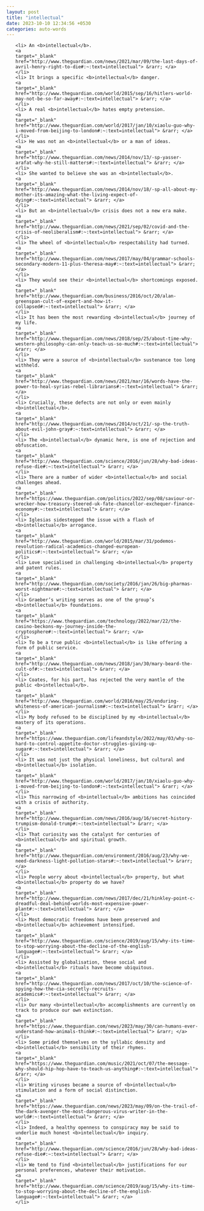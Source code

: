 ```yaml
---
layout: post
title: "intellectual"
date: 2023-10-10 12:34:56 +0530
categories: auto-words
---
```

<ol>

    <li> An <b>intellectual</b>.
    <a 
    target="_blank" 
    href="http://www.theguardian.com/news/2021/mar/09/the-last-days-of-avril-henry-right-to-die#:~:text=intellectual"> &rarr; </a>
    </li>
    <li> It brings a specific <b>intellectual</b> danger.
    <a 
    target="_blank" 
    href="http://www.theguardian.com/world/2015/sep/16/hitlers-world-may-not-be-so-far-away#:~:text=intellectual"> &rarr; </a>
    </li>
    <li> A real <b>intellectual</b> hates empty pretension.
    <a 
    target="_blank" 
    href="http://www.theguardian.com/world/2017/jan/10/xiaolu-guo-why-i-moved-from-beijing-to-london#:~:text=intellectual"> &rarr; </a>
    </li>
    <li> He was not an <b>intellectual</b> or a man of ideas.
    <a 
    target="_blank" 
    href="http://www.theguardian.com/news/2014/nov/13/-sp-yasser-arafat-why-he-still-matters#:~:text=intellectual"> &rarr; </a>
    </li>
    <li> She wanted to believe she was an <b>intellectual</b>.
    <a 
    target="_blank" 
    href="http://www.theguardian.com/news/2014/nov/18/-sp-all-about-my-mother-its-amazing-what-the-living-expect-of-dying#:~:text=intellectual"> &rarr; </a>
    </li>
    <li> But an <b>intellectual</b> crisis does not a new era make.
    <a 
    target="_blank" 
    href="http://www.theguardian.com/news/2021/sep/02/covid-and-the-crisis-of-neoliberalism#:~:text=intellectual"> &rarr; </a>
    </li>
    <li> The wheel of <b>intellectual</b> respectability had turned.
    <a 
    target="_blank" 
    href="http://www.theguardian.com/news/2017/may/04/grammar-schools-secondary-modern-11-plus-theresa-may#:~:text=intellectual"> &rarr; </a>
    </li>
    <li> They would see their <b>intellectual</b> shortcomings exposed.
    <a 
    target="_blank" 
    href="http://www.theguardian.com/business/2016/oct/20/alan-greenspan-cult-of-expert-and-how-it-collapsed#:~:text=intellectual"> &rarr; </a>
    </li>
    <li> It has been the most rewarding <b>intellectual</b> journey of my life.
    <a 
    target="_blank" 
    href="http://www.theguardian.com/news/2018/sep/25/about-time-why-western-philosophy-can-only-teach-us-so-much#:~:text=intellectual"> &rarr; </a>
    </li>
    <li> They were a source of <b>intellectual</b> sustenance too long withheld.
    <a 
    target="_blank" 
    href="http://www.theguardian.com/news/2021/mar/16/words-have-the-power-to-heal-syrias-rebel-librarians#:~:text=intellectual"> &rarr; </a>
    </li>
    <li> Crucially, these defects are not only or even mainly <b>intellectual</b>.
    <a 
    target="_blank" 
    href="http://www.theguardian.com/news/2014/oct/21/-sp-the-truth-about-evil-john-gray#:~:text=intellectual"> &rarr; </a>
    </li>
    <li> The <b>intellectual</b> dynamic here, is one of rejection and obfuscation.
    <a 
    target="_blank" 
    href="http://www.theguardian.com/science/2016/jun/28/why-bad-ideas-refuse-die#:~:text=intellectual"> &rarr; </a>
    </li>
    <li> There are a number of wider <b>intellectual</b> and social challenges ahead.
    <a 
    target="_blank" 
    href="https://www.theguardian.com/politics/2022/sep/08/saviour-or-wrecker-how-treasury-steered-uk-fate-chancellor-exchequer-finance-economy#:~:text=intellectual"> &rarr; </a>
    </li>
    <li> Iglesias sidestepped the issue with a flash of <b>intellectual</b> arrogance.
    <a 
    target="_blank" 
    href="http://www.theguardian.com/world/2015/mar/31/podemos-revolution-radical-academics-changed-european-politics#:~:text=intellectual"> &rarr; </a>
    </li>
    <li> Love specialised in challenging <b>intellectual</b> property and patent rules.
    <a 
    target="_blank" 
    href="http://www.theguardian.com/society/2016/jan/26/big-pharmas-worst-nightmare#:~:text=intellectual"> &rarr; </a>
    </li>
    <li> Graeber’s writing serves as one of the group’s <b>intellectual</b> foundations.
    <a 
    target="_blank" 
    href="https://www.theguardian.com/technology/2022/mar/22/the-casino-beckons-my-journey-inside-the-cryptosphere#:~:text=intellectual"> &rarr; </a>
    </li>
    <li> To be a true public <b>intellectual</b> is like offering a form of public service.
    <a 
    target="_blank" 
    href="http://www.theguardian.com/news/2018/jan/30/mary-beard-the-cult-of#:~:text=intellectual"> &rarr; </a>
    </li>
    <li> Coates, for his part, has rejected the very mantle of the public <b>intellectual</b>.
    <a 
    target="_blank" 
    href="http://www.theguardian.com/world/2016/may/25/enduring-whiteness-of-american-journalism#:~:text=intellectual"> &rarr; </a>
    </li>
    <li> My body refused to be disciplined by my <b>intellectual</b> mastery of its operations.
    <a 
    target="_blank" 
    href="https://www.theguardian.com/lifeandstyle/2022/may/03/why-so-hard-to-control-appetite-doctor-struggles-giving-up-sugar#:~:text=intellectual"> &rarr; </a>
    </li>
    <li> It was not just the physical loneliness, but cultural and <b>intellectual</b> isolation.
    <a 
    target="_blank" 
    href="http://www.theguardian.com/world/2017/jan/10/xiaolu-guo-why-i-moved-from-beijing-to-london#:~:text=intellectual"> &rarr; </a>
    </li>
    <li> This narrowing of <b>intellectual</b> ambitions has coincided with a crisis of authority.
    <a 
    target="_blank" 
    href="http://www.theguardian.com/news/2016/aug/16/secret-history-trumpism-donald-trump#:~:text=intellectual"> &rarr; </a>
    </li>
    <li> That curiosity was the catalyst for centuries of <b>intellectual</b> and spiritual growth.
    <a 
    target="_blank" 
    href="http://www.theguardian.com/environment/2016/aug/23/why-we-need-darkness-light-pollution-stars#:~:text=intellectual"> &rarr; </a>
    </li>
    <li> People worry about <b>intellectual</b> property, but what <b>intellectual</b> property do we have?
    <a 
    target="_blank" 
    href="http://www.theguardian.com/news/2017/dec/21/hinkley-point-c-dreadful-deal-behind-worlds-most-expensive-power-plant#:~:text=intellectual"> &rarr; </a>
    </li>
    <li> Most democratic freedoms have been preserved and <b>intellectual</b> achievement intensified.
    <a 
    target="_blank" 
    href="http://www.theguardian.com/science/2019/aug/15/why-its-time-to-stop-worrying-about-the-decline-of-the-english-language#:~:text=intellectual"> &rarr; </a>
    </li>
    <li> Assisted by globalisation, these social and <b>intellectual</b> rituals have become ubiquitous.
    <a 
    target="_blank" 
    href="http://www.theguardian.com/news/2017/oct/10/the-science-of-spying-how-the-cia-secretly-recruits-academics#:~:text=intellectual"> &rarr; </a>
    </li>
    <li> Our many <b>intellectual</b> accomplishments are currently on track to produce our own extinction.
    <a 
    target="_blank" 
    href="https://www.theguardian.com/news/2023/may/30/can-humans-ever-understand-how-animals-think#:~:text=intellectual"> &rarr; </a>
    </li>
    <li> Some prided themselves on the syllabic density and <b>intellectual</b> sensibility of their rhymes.
    <a 
    target="_blank" 
    href="https://www.theguardian.com/music/2021/oct/07/the-message-why-should-hip-hop-have-to-teach-us-anything#:~:text=intellectual"> &rarr; </a>
    </li>
    <li> Writing viruses became a source of <b>intellectual</b> stimulation and a form of social distinction.
    <a 
    target="_blank" 
    href="https://www.theguardian.com/news/2023/may/09/on-the-trail-of-the-dark-avenger-the-most-dangerous-virus-writer-in-the-world#:~:text=intellectual"> &rarr; </a>
    </li>
    <li> Indeed, a healthy openness to conspiracy may be said to underlie much honest <b>intellectual</b> inquiry.
    <a 
    target="_blank" 
    href="http://www.theguardian.com/science/2016/jun/28/why-bad-ideas-refuse-die#:~:text=intellectual"> &rarr; </a>
    </li>
    <li> We tend to find <b>intellectual</b> justifications for our personal preferences, whatever their motivation.
    <a 
    target="_blank" 
    href="http://www.theguardian.com/science/2019/aug/15/why-its-time-to-stop-worrying-about-the-decline-of-the-english-language#:~:text=intellectual"> &rarr; </a>
    </li>
